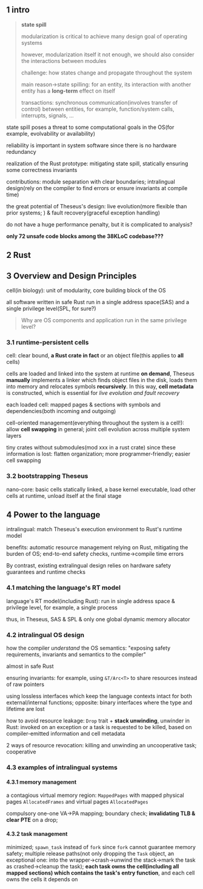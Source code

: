## 1 intro

> **state spill**
>
> modularization is critical to achieve many design goal of operating systems
>
> however, modularization itself it not enough, we should also consider the interactions between modules
>
> challenge: how states change and propagate throughout the system
>
> main reason->state spilling: for an entity, its interaction with another entity has a **long-term** effect on itself
>
> transactions: synchronous communication(involves transfer of control) between entities, for example, function/system calls, interrupts, signals, ...

state spill poses a threat to some computational goals in the OS(for example, evolvability or availability)

reliability is important in system software since there is no hardware redundancy

realization of the Rust prototype: mitigating state spill, statically ensuring some correctness invariants

contributions: module separation with clear boundaries; intralingual design(rely on the compiler to find errors or ensure invariants at compile time)

the great potential of Theseus's design: live evolution(more flexible than prior systems; ) & fault recovery(graceful exception handling)

do not have a huge performance penalty, but it is complicated to analysis?

**only 72 unsafe code blocks among the 38KLoC codebase???**

## 2 Rust

## 3 Overview and Design Principles

cell(in biology): unit of modularity, core building block of the OS

all software written in safe Rust run in a single address space(SAS) and a single privilege level(SPL, for sure?)

> Why are OS components and application run in the same privilege level?

### 3.1 runtime-persistent cells

cell: clear bound, **a Rust crate in fact** or an object file(this applies to **all** cells)

cells are loaded and linked into the system at runtime **on demand**, Theseus **manually** implements a linker which finds object files in the disk, loads them into memory and relocates symbols **recursively**. In this way, **cell metadata** is constructed, which is essential for *live evolution and fault recovery*

each loaded cell: mapped pages & sections with symbols and dependencies(both incoming and outgoing)

cell-oriented management(everything throughout the system is a cell!): allow **cell swapping** in general; joint cell evolution across multiple system layers

tiny crates without submodules(mod xxx in a rust crate) since these information is lost: flatten organization; more programmer-friendly; easier cell swapping

### 3.2 bootstrapping Theseus

nano-core: basic cells statically linked, a base kernel executable, load other cells at runtime, unload itself at the final stage

## 4 Power to the language

intralingual: match Theseus's execution environment to Rust's runtime model 

benefits: automatic resource management relying on Rust, mitigating the burden of OS; end-to-end safety checks, runtime->compile time errors

By contrast, existing extralingual design relies on hardware safety guarantees and runtime checks

### 4.1 matching the language's RT model

language's RT model(including Rust): run in single address space & privilege level, for example, a single process

thus, in Theseus, SAS & SPL & only one global dynamic memory allocator

### 4.2 intralingual OS design

how the compiler *understand* the OS semantics: "exposing safety requirements, invariants and semantics to the compiler"

almost in safe Rust

ensuring invariants: for example, using `&T/Arc<T>` to share resources instead of raw pointers

using lossless interfaces which keep the language contexts intact for both external/internal functions; opposite: binary interfaces where the type and lifetime are lost

how to avoid resource leakage: `Drop` trait + **stack unwinding**, unwinder in Rust: invoked on an exception or a task is requested to be killed, based on compiler-emitted information and cell metadata

2 ways of resource revocation: killing and unwinding an uncooperative task; cooperative

### 4.3 examples of intralingual systems

#### 4.3.1 memory management

a contagious virtual memory region: `MappedPages` with mapped physical pages `AllocatedFrames` and virtual pages `AllocatedPages`

compulsory one-one VA->PA mapping; boundary check; **invalidating TLB & clear PTE** on a drop;

#### 4.3.2 task management

minimized; `spawn_task` instead of `fork` since `fork` cannot guarantee memory safety; multiple release paths(not only dropping the `Task` object, an exceptional one: into the wrapper->crash->unwind the stack->mark the task as crashed->cleanup the task); **each task owns the cell(including all mapped sections) which contains the task's entry function**, and each cell owns the cells it depends on





